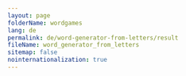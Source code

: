 ```yaml
---
layout: page
folderName: wordgames
lang: de
permalink: de/word-generator-from-letters/result
fileName: word_generator_from_letters
sitemap: false
nointernationalization: true
---
```


